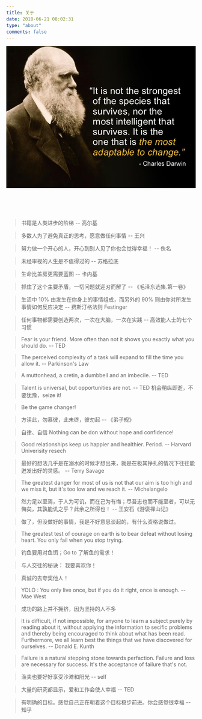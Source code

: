 ```yaml
---
title: 关于
date: 2018-06-21 08:02:31
type: "about"
comments: false
---
```



![Charles-Darwin](images/Charles-Darwin.jpg)

<br />
<br />
<br />

> 书籍是人类进步的阶梯 -- 高尔基

> 多数人为了避免真正的思考，愿意做任何事情 -- 王兴

> 努力做一个开心的人，开心到别人见了你也会觉得幸福！ -- 佚名

> 未经审视的人生是不值得过的 -- 苏格拉底

> 生命比盖房更需要蓝图 -- 卡内基

> 抓住了这个主要矛盾，一切问题就迎刃而解了 -- 《毛泽东选集.第一卷》

> 生活中 10% 由发生在你身上的事情组成，而另外的 90% 则由你对所发生事情如何反应决定 -- 费斯汀格法则 Festinger

> 任何事物都需要创造两次，一次在大脑，一次在实践 -- 高效能人士的七个习惯

> Fear is your friend. More often than not it shows you exactly what you should do. -- TED

> The perceived complexity of a task will expand to fill the time you allow it. -- Parkinson's Law

> A muttonhead, a cretin, a dumbbell and an imbecile. -- TED

> Talent is universal, but opportunities are not. -- TED 机会稍纵即逝，不要犹豫，seize it!

> Be the game changer!

> 方读此，勿慕彼，此未终，彼勿起 -- 《弟子规》

> 自律、自信 Nothing can be don without hope and confidence!

> Good relationships keep us happier and healthier. Period. -- Harvard  Univerisity resech

> 最好的想法几乎是在溺水的时候才想出来，就是在极其挣扎的情况下往往能迸发出好的灵感。 -- Terry Savage

> The greatest danger for most of us is not that our aim is too high and we miss it, but it's too low and we reach it.  --  Michelangelo

> 然力足以至焉，于人为可讥，而在己为有悔；尽吾志也而不能至者，可以无悔矣，其孰能讥之乎？此余之所得也！ -- 王安石《游褒禅山记》

> 做了，但没做好的事情，我是不好意思谈起的，有什么资格说做过。

> The greatest test of courage on earth is to bear defeat without losing heart.
You only fail when you stop trying.

> 钓鱼要用对鱼饵；Go to 了解鱼的需求！

> 与人交往的秘诀： 我要喜欢你！

> 真诚的去夸奖他人！

> YOLO : You only live once, but if you do it right, once is enough. -- Mae West

> 成功的路上并不拥挤，因为坚持的人不多

> It is difficult, if not impossible,
for anyone to learn a subject purely by reading about it,
without applying the information to secific problems
and thereby being encouraged to think about what has been read.
Furthermore, we all learn best the things that we have discovered for ourselves. -- Donald E. Kunth

> Failure is a natural stepping stone towards perfaction.
Failure and loss are necessary for success. It's the acceptance of failure that's not.

> 渔夫也要好好享受沙滩和阳光 -- self

> 大量的研究都显示，爱和工作会使人幸福 -- TED

> 有明确的目标。感觉自己正在朝着这个目标稳步前进。你会感觉很幸福 -- 知乎



